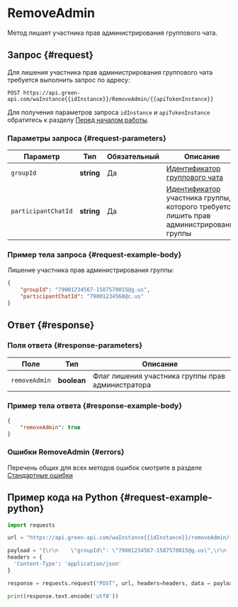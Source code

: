 # RemoveAdmin

Метод лишает участника прав администрирования группового чата.

## Запрос {#request}

Для лишения участника прав администрирования группового чата требуется выполнить запрос по адресу:
```
POST https://api.green-api.com/waInstance{{idInstance}}/RemoveAdmin/{{apiTokenInstance}}
```

Для получения параметров запроса `idInstance` и `apiTokenInstance` обратитесь к разделу [Перед началом работы](/before-start#parameters).

### Параметры запроса {#request-parameters}

Параметр | Тип | Обязательный | Описание
----- | ----- | ----- | -----
`groupId` | **string** | Да | [Идентификатор группового чата](/api/chat-id#gus)
`participantChatId` | **string** | Да | [Идентификатор](/api/chat-id#corr) участника группы, которого требуется лишить прав администрирования группы

### Пример тела запроса {#request-example-body}

Лишение участника прав администрирования группы:
```json
{
    "groupId": "79001234567-1587570015@g.us",
    "participantChatId": "79001234568@c.us"
}
```

## Ответ {#response}

### Поля ответа {#response-parameters}

Поле | Тип |  Описание
----- | ----- | ----- 
`removeAdmin` | **boolean** | Флаг лишения участника группы прав администратора

### Пример тела ответа {#response-example-body}

```json
{
    "removeAdmin": true
}
```

### Ошибки RemoveAdmin {#errors}

Перечень общих для всех методов ошибок смотрите в разделе [Стандартные ошибки](/api/common-errors)

## Пример кода на Python  {#request-example-python}

```python
import requests

url = "https://api.green-api.com/waInstance{{idInstance}}/removeAdmin/{{apiTokenInstance}}"

payload = "{\r\n    \"groupId\": \"79001234567-1587570015@g.us\",\r\n    \"participantChatId\": \"79001234568@c.us\",\r\n}"
headers = {
  'Content-Type': 'application/json'
}

response = requests.request("POST", url, headers=headers, data = payload)

print(response.text.encode('utf8'))
```
